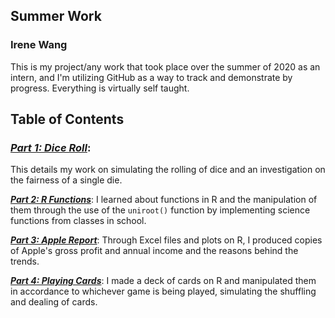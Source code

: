 
## Summer Work

### Irene Wang

This is my project/any work that took place over the summer of 2020 as an intern, and I'm utilizing GitHub as a way to track and demonstrate by progress. Everything is virtually self taught.

## **Table of Contents**

### [***Part 1: Dice Roll***](RMarkdown/diceroll.md): 
This details my work on simulating the rolling of dice and an investigation on the fairness of a single die.

[***Part 2: R Functions***](RMarkdown/rfunctions.md): I learned about functions in R and the manipulation of them through the use of the `uniroot()` function by implementing science functions from classes in school.

[***Part 3: Apple Report***](RMarkdown/applereport.md): Through Excel files and plots on R, I produced copies of Apple's gross profit and annual income and the reasons behind the trends.

[***Part 4: Playing Cards***](RMarkdown/playingcards.md): I made a deck of cards on R and manipulated them in accordance to whichever game is being played, simulating the shuffling and dealing of cards.
